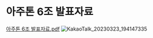 # 아주톤 6조 발표자료
[아주톤 6조 발표자료.pdf](https://github.com/AjouThonTeam6/AjouThon_Frontend/files/11069648/6.pdf)
![KakaoTalk_20230323_194147335](https://user-images.githubusercontent.com/61281128/227732895-f8c3657c-3695-4da8-a556-7f951b6e353b.png)
